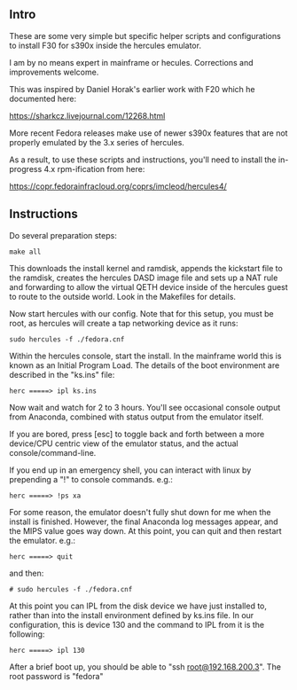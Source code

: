 ## Intro

These are some very simple but specific helper scripts and configurations to install F30 for s390x inside the hercules emulator.

I am by no means expert in mainframe or hecules.  Corrections and improvements welcome.

This was inspired by Daniel Horak's earlier work with F20 which he documented here:

https://sharkcz.livejournal.com/12268.html

More recent Fedora releases make use of newer s390x features that are not properly emulated by the 3.x series of hercules.

As a result, to use these scripts and instructions, you'll need to install the in-progress 4.x rpm-ification from here:

https://copr.fedorainfracloud.org/coprs/imcleod/hercules4/


## Instructions

Do several preparation steps:

`make all`

This downloads the install kernel and ramdisk, appends the kickstart file to the ramdisk, creates the hercules DASD image file and sets up a NAT rule and forwarding to allow the virtual QETH device inside of the hercules guest to route to the outside world.  Look in the Makefiles for details.

Now start hercules with our config.  Note that for this setup, you must be root, as hercules will create a tap networking device as it runs:

`sudo hercules -f ./fedora.cnf`

Within the hercules console, start the install.  In the mainframe world this is known as an Initial Program Load.  The details of the boot environment are described in the "ks.ins" file:

`herc =====> ipl ks.ins`

Now wait and watch for 2 to 3 hours.  You'll see occasional console output from Anaconda, combined with status output from the emulator itself.

If you are bored, press [esc] to toggle back and forth between a more device/CPU centric view of the emulator status, and the actual console/command-line.

If you end up in an emergency shell, you can interact with linux by prepending a "!" to console commands.  e.g.:

`herc =====> !ps xa`

For some reason, the emulator doesn't fully shut down for me when the install is finished.  However, the final Anaconda log messages appear, and the MIPS value goes way down.  At this point, you can quit and then restart the emulator.  e.g.:

`herc =====> quit`

and then:

`# sudo hercules -f ./fedora.cnf`

At this point you can IPL from the disk device we have just installed to, rather than into the install environment defined by ks.ins file.  In our configuration, this is device 130 and the command to IPL from it is the following:

`herc =====> ipl 130`

After a brief boot up, you should be able to "ssh root@192.168.200.3".  The root password is "fedora"
